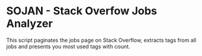 # SOJAN - Stack Overfow Jobs Analyzer

This script paginates the jobs page on Stack Overflow, extracts tags from all jobs and presents you most used tags with count.